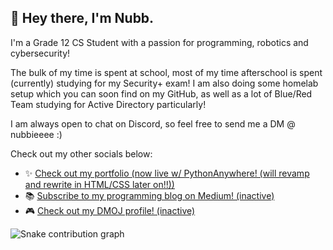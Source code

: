 ## 👋 Hey there, I'm Nubb.

I'm a Grade 12 CS Student with a passion for programming, robotics and cybersecurity!

The bulk of my time is spent at school, most of my time afterschool is spent (currently) studying for my Security+ exam! I am also doing some homelab setup which you can soon find on my GitHub, as well as a lot of Blue/Red Team studying for Active Directory particularly! 

I am always open to chat on Discord, so feel free to send me a DM @ nubbieeee :)

Check out my other socials below:

- ✨ <a href="https://nubb.pythonanywhere.com">Check out my portfolio (now live w/ PythonAnywhere! (will revamp and rewrite in HTML/CSS later on!!))</a>
- 📚 <a href="https://medium.com/@nubb" target="_blank" style="decoration:none">Subscribe to my programming blog on Medium! (inactive)</a>
- 🎮 <a href="https://dmoj.ca/user/nubb" target="_blank" style="decoration:none">Check out my DMOJ profile! (inactive)</a>

<img src="https://github.com/nubbsterr/nubbsterr/blob/main/dist/github-snake.svg" alt="Snake contribution graph" />

<!--
**nubbsterr/nubbsterr** is a ✨ _special_ ✨ repository because its `README.md` (this file) appears on your GitHub profile.

Here are some ideas to get you started:

- 🔭 I’m currently working on ...
- 🌱 I’m currently learning ...
- 👯 I’m looking to collaborate on ...
- 🤔 I’m looking for help with ...
- 💬 Ask me about ...
- 📫 How to reach me: ...
- 😄 Pronouns: ...
- ⚡ Fun fact: ...
-->
